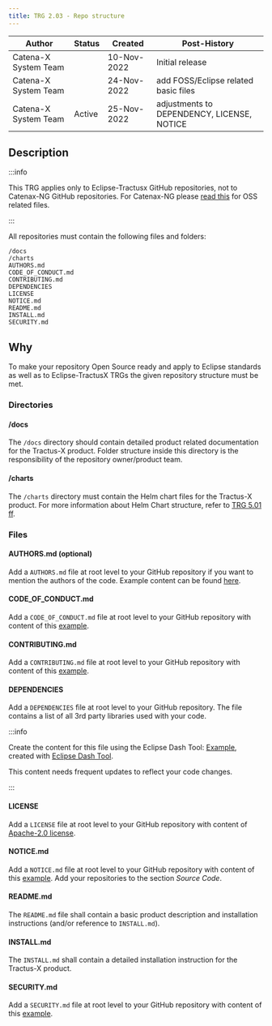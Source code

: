 ```yaml
---
title: TRG 2.03 - Repo structure
---
```


| Author                | Status | Created     | Post-History                               |
|-----------------------|--------|-------------|--------------------------------------------|
| Catena-X System Team  |        | 10-Nov-2022 | Initial release                            |
| Catena-X System Team  |        | 24-Nov-2022 | add FOSS/Eclipse related basic files       |
| Catena-X System Team  | Active | 25-Nov-2022 | adjustments to DEPENDENCY, LICENSE, NOTICE |

## Description

:::info

This TRG applies only to Eclipse-Tractusx GitHub repositories, not to Catenax-NG GitHub repositories. For Catenax-NG
please [read this](https://github.com/catenax-ng/foss-example#readme) for OSS related files.

:::

All repositories must contain the following files and folders:

```shell
/docs
/charts
AUTHORS.md
CODE_OF_CONDUCT.md
CONTRIBUTING.md
DEPENDENCIES
LICENSE
NOTICE.md
README.md
INSTALL.md
SECURITY.md
```

## Why

To make your repository Open Source ready and apply to Eclipse standards as well as to Eclipse-TractusX TRGs the
given repository structure must be met.

### Directories

#### /docs

The `/docs` directory should contain detailed product related documentation for the Tractus-X product. Folder structure
inside this directory is the responsibility of the repository owner/product team.

#### /charts

The `/charts` directory must contain the Helm chart files for the Tractus-X product. For more information about Helm
Chart structure, refer to [TRG 5.01 ff](../trg-5/trg-5-1).

### Files

#### AUTHORS.md (optional)

Add a `AUTHORS.md` file at root level to your GitHub repository if you want to mention the authors of the code. Example
content can be found [here](assets/AUTHORS.txt).

#### CODE_OF_CONDUCT.md

Add a `CODE_OF_CONDUCT.md` file at root level to your GitHub repository with content of
this [example](assets/CODE_OF_CONDUCT.txt).

#### CONTRIBUTING.md

Add a `CONTRIBUTING.md` file at root level to your GitHub repository with content of
this [example](assets/CONTRIBUTING.txt).

#### DEPENDENCIES

Add a `DEPENDENCIES` file at root level to your GitHub repository. The file contains a list of all 3rd party libraries
used with your code.

:::info

Create the content for this file using the Eclipse Dash
Tool: [Example](https://github.com/eclipse-tractusx/sldt-semantic-hub/blob/main/DEPENDENCIES), created
with [Eclipse Dash Tool](https://github.com/eclipse/dash-licenses#readme).

This content needs frequent updates to reflect your code changes.

:::

#### LICENSE

Add a `LICENSE` file at root level to your GitHub repository with content
of [Apache-2.0 license](https://www.apache.org/licenses/LICENSE-2.0.txt).

#### NOTICE.md

Add a `NOTICE.md` file at root level to your GitHub repository with content of this [example](assets/NOTICE.txt). Add
your repositories to the section _Source Code_.

#### README.md

The `README.md` file shall contain a basic product description and installation instructions (and/or reference
to `INSTALL.md`).

#### INSTALL.md

The `INSTALL.md` shall contain a detailed installation instruction for the Tractus-X product.

#### SECURITY.md

Add a `SECURITY.md` file at root level to your GitHub repository with content of this [example](assets/SECURITY.txt).
